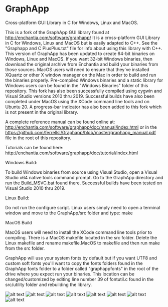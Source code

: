 # GraphApp
 Cross-platform GUI Library in C for Windows, Linux and MacOS.  
 
This is a fork of the GraphApp GUI library found at http://enchantia.com/software/graphapp/
It is a cross-platform GUI Library in C for Windows, Linux and MacOS but is easily adapted to C++.
See the "Graphapp and C PlusPlus.txt" file for info about using this library with C++.
This version of GraphApp has been updated to create 64-bit binaries on Windows, Linux and MacOS.
If you want 32-bit Windows binaries, then download the original archive from Enchantia and build your binaries from
those sources.  MacOS users will need to ensure that they've installed XQuartz or other X window manager
on the Mac in order to build and run the binaries properly.  Pre-compiled Windows binaries and a static library for
Windows users can be found in the "Windows Binaries" folder of this repository.  This fork has also
been successfully compiled using cygwin and Visual Studio versions 2010 thru 2019.  Successful builds have also been completed 
under MacOS using the XCode command line tools and on Ubuntu 20.  A progress-bar indicator has also been added
to this fork which is not present in the original library.  

A complete reference manual can be found online at:  http://enchantia.com/software/graphapp/doc/manual/index.html
or in the https://github.com/ferrellsl/Graphapp/blob/master/graphapp_manual.pdf file in the root of this repository.

Tutorials can be found here:  http://enchantia.com/software/graphapp/doc/tutorial/index.html

Windows Build:

To build Windows binaries from source using Visual Studio, open a Visual Studio x64 native tools command prompt.  Go to the GraphApp
directory and run the Build_MSVC.bat found there.  Successful builds have been tested on Visual Studio 2010 thru 2019.

Linux Build:

Do not run the configure script.  Linux users simply need to open a terminal window and move to the GraphApp/src folder and type:  make


MacOS Build

MacOS users will need to install the XCode command line tools prior to compiling.  There is a MacOS makefile
located in the src folder.  Delete the Linux makefile and rename makefile.MacOS to makefile and then run make from the src folder.

GraphApp will use your system fonts by default but if you want UTF8 and custom soft fonts you'll want to copy the fonts
folders found in the GraphApp fonts folder to a folder called "graphappfonts" in the root of the drive where you expect
run your binaries.  This location can be changed/customized by editing line number 39 of fontutil.c found in the src/utility folder
and rebuilding the library.

![alt text](https://github.com/ferrellsl/Graphapp/blob/master/graphapp-demo.png?raw=true)
![alt text](https://github.com/ferrellsl/Graphapp/blob/master/progressbar.png?raw=true)
![alt text](https://github.com/ferrellsl/Graphapp/blob/master/textfields.png?raw=true)
![alt text](https://github.com/ferrellsl/Graphapp/blob/master/rainbow.png?raw=true)
![alt text](https://github.com/ferrellsl/Graphapp/blob/master/tabpane1.png?raw=true)
![alt text](https://github.com/ferrellsl/Graphapp/blob/master/tabpane2.png?raw=true)
![alt text](https://github.com/ferrellsl/Graphapp/blob/master/utf8edit.png?raw=true)
![alt text](https://github.com/ferrellsl/Graphapp/blob/master/unicode.png?raw=true)
